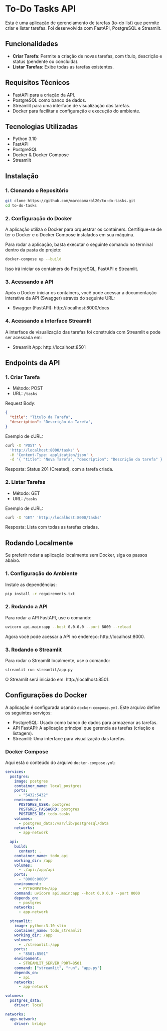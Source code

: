 # To-Do Tasks API

Esta é uma aplicação de gerenciamento de tarefas (to-do list) que permite criar e listar tarefas. Foi desenvolvida com FastAPI, PostgreSQL e Streamlit.

## Funcionalidades

- **Criar Tarefa**: Permite a criação de novas tarefas, com título, descrição e status (pendente ou concluída).
- **Listar Tarefas**: Exibe todas as tarefas existentes.

## Requisitos Técnicos

- FastAPI para a criação da API.
- PostgreSQL como banco de dados.
- Streamlit para uma interface de visualização das tarefas.
- Docker para facilitar a configuração e execução do ambiente.

## Tecnologias Utilizadas

- Python 3.10
- FastAPI
- PostgreSQL
- Docker & Docker Compose
- Streamlit

## Instalação

### 1. Clonando o Repositório

```bash
git clone https://github.com/marcoamaral20/to-do-tasks.git
cd to-do-tasks
```

### 2. Configuração do Docker

A aplicação utiliza o Docker para orquestrar os containers. Certifique-se de ter o Docker e o Docker Compose instalados em sua máquina.

Para rodar a aplicação, basta executar o seguinte comando no terminal dentro da pasta do projeto:

```bash
docker-compose up --build
```

Isso irá iniciar os containers do PostgreSQL, FastAPI e Streamlit.

### 3. Acessando a API

Após o Docker iniciar os containers, você pode acessar a documentação interativa da API (Swagger) através do seguinte URL:

- Swagger (FastAPI): http://localhost:8000/docs

### 4. Acessando a Interface Streamlit

A interface de visualização das tarefas foi construída com Streamlit e pode ser acessada em:

- Streamlit App: http://localhost:8501

## Endpoints da API

### 1. Criar Tarefa

- Método: POST
- URL: `/tasks`

Request Body:

```json
{
  "title": "Título da Tarefa",
  "description": "Descrição da Tarefa",
}
```

Exemplo de cURL:

```bash
curl -X 'POST' \
  'http://localhost:8000/tasks' \
  -H 'Content-Type: application/json' \
  -d '{ "title": "Nova Tarefa", "description": "Descrição da tarefa" }'
```

Resposta: Status 201 (Created), com a tarefa criada.

### 2. Listar Tarefas

- Método: GET
- URL: `/tasks`

Exemplo de cURL:

```bash
curl -X 'GET' 'http://localhost:8000/tasks'
```

Resposta: Lista com todas as tarefas criadas.

## Rodando Localmente

Se preferir rodar a aplicação localmente sem Docker, siga os passos abaixo.

### 1. Configuração do Ambiente

Instale as dependências:

```bash
pip install -r requirements.txt
```

### 2. Rodando a API

Para rodar a API FastAPI, use o comando:

```bash
uvicorn api.main:app --host 0.0.0.0 --port 8000 --reload
```

Agora você pode acessar a API no endereço: http://localhost:8000.

### 3. Rodando o Streamlit

Para rodar o Streamlit localmente, use o comando:

```bash
streamlit run streamlit/app.py
```

O Streamlit será iniciado em: http://localhost:8501.

## Configurações do Docker

A aplicação é configurada usando `docker-compose.yml`. Este arquivo define os seguintes serviços:

- PostgreSQL: Usado como banco de dados para armazenar as tarefas.
- API FastAPI: A aplicação principal que gerencia as tarefas (criação e listagem).
- Streamlit: Uma interface para visualização das tarefas.

### Docker Compose

Aqui está o conteúdo do arquivo `docker-compose.yml`:

```yaml
services:
  postgres:
    image: postgres
    container_name: local_postgres
    ports:
      - "5432:5432"
    environment:
      POSTGRES_USER: postgres
      POSTGRES_PASSWORD: postgres
      POSTGRES_DB: todo-tasks
    volumes:
      - postgres_data:/var/lib/postgresql/data
    networks:
      - app-network

  api:
    build:
      context: .
    container_name: todo_api
    working_dir: /app
    volumes:
      - ./api:/app/api
    ports:
      - "8000:8000"
    environment:
      - PYTHONPATH=/app
    command: uvicorn api.main:app --host 0.0.0.0 --port 8000
    depends_on:
      - postgres
    networks:
      - app-network

  streamlit:
    image: python:3.10-slim
    container_name: todo_streamlit
    working_dir: /app
    volumes:
      - ./streamlit:/app
    ports:
      - "8501:8501"
    environment:
      - STREAMLIT_SERVER_PORT=8501
    command: ["streamlit", "run", "app.py"]
    depends_on:
      - api
    networks:
      - app-network

volumes:
  postgres_data:
    driver: local

networks:
  app-network:
    driver: bridge
```
